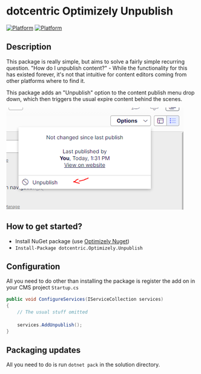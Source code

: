 # dotcentric Optimizely Unpublish

[![Platform](https://img.shields.io/badge/Platform-.NET%205-blue.svg?style=flat)](https://docs.microsoft.com/en-us/dotnet/)
[![Platform](https://img.shields.io/badge/Optimizely-%2012-orange.svg?style=flat)](http://world.episerver.com/cms/)

## Description
This package is really simple, but aims to solve a fairly simple recurring question. "How do I unpublish content?" - While the functionality for this has existed forever, it's not that intuitive for content editors coming from other platforms where to find it.

This package adds an "Unpublish" option to the content publish menu drop down, which then triggers the usual expire content behind the scenes.

![Screenshot of package](/images/unpublish.png)

## How to get started?
* Install NuGet package (use [Optimizely Nuget](http://nuget.episerver.com))
* ``Install-Package dotcentric.Optimizely.Unpublish``

## Configuration

All you need to do other than installing the package is register the add on in your CMS project `Startup.cs`

```cs
public void ConfigureServices(IServiceCollection services)
{
    // The usual stuff omitted

    services.AddUnpublish();
}
```

## Packaging updates
All you need to do is run `dotnet pack` in the solution directory.

